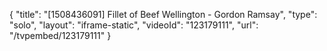 {
    "title": "[1508436091] Fillet of Beef Wellington - Gordon Ramsay",
    "type": "solo",
    "layout": "iframe-static",
    "videoId": "123179111",
    "url": "\/tvpembed\/123179111"
}